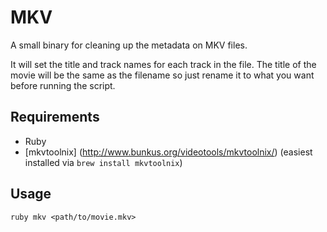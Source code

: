 MKV
===
A small binary for cleaning up the metadata on MKV files.

It will set the title and track names for each track in the file.
The title of the movie will be the same as the filename so just rename it to what
you want before running the script.

Requirements
---
* Ruby
* [mkvtoolnix] (http://www.bunkus.org/videotools/mkvtoolnix/) (easiest installed via `brew install mkvtoolnix`)

Usage
---
`ruby mkv <path/to/movie.mkv>`
